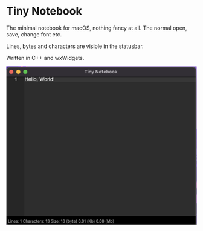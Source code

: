 # Tiny Notebook

The minimal notebook for macOS, nothing fancy at all.
The normal open, save, change font etc.

Lines, bytes and characters are visible in the statusbar.

Written in C++ and wxWidgets.

<img src="img/screenshot.png" alt="">



